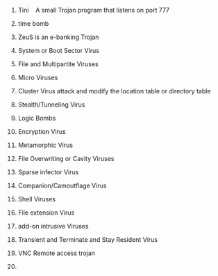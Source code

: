 

1. Tini    A small Trojan program that listens on port 777
2. time bomb

4. ZeuS is an e-banking Trojan 

1. System or Boot Sector Virus
2. File and Multipartite Viruses
3. Micro Viruses
4. Cluster Virus		 attack and modify the location table or directory table
5. Stealth/Tunneling Virus	
6. Logic Bombs
7. Encryption Virus
8. Metamorphic Virus
9. File Overwriting or Cavity Viruses
10. Sparse infector Virus
11. Companion/Camoutflage Virus
12. Shell Viruses
13. File extension Virus
14. add-on intrusive Viruses
15. Transient and Terminate and Stay Resident Virus
16. VNC Remote access trojan
17. 



